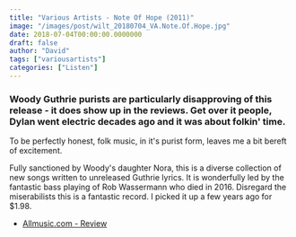 ```yaml
---
title: "Various Artists - Note Of Hope (2011)"
image: "/images/post/wilt_20180704_VA.Note.Of.Hope.jpg"
date: 2018-07-04T00:00:00.0000000
draft: false
author: "David"
tags: ["variousartists"]
categories: ["Listen"]
---
```

### Woody Guthrie purists are particularly disapproving of this release - it does show up in the reviews. Get over it people, Dylan went electric decades ago and it was about folkin' time.  
  
To be perfectly honest, folk music, in it's purist form, leaves me a bit bereft of excitement.  
  
Fully sanctioned by Woody's daughter Nora, this is a diverse collection of new songs written to unreleased Guthrie lyrics. It is wonderfully led by the fantastic bass playing of Rob Wassermann who died in 2016. Disregard the miserabilists this is a fantastic record. I picked it up a few years ago for $1.98.

-  [Allmusic.com - Review](https://www.allmusic.com/album/note-of-hope-mw0002185629)